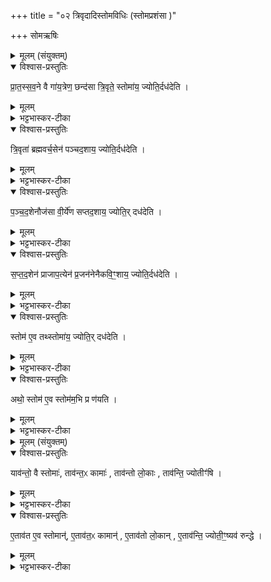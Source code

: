 +++
title = "०२ त्रिवृदादिस्तोमविधिः (स्तोमप्रशंसा )"

+++
सोमऋषिः
<details><summary>मूलम् (संयुक्तम्)</summary>

प्रा॒त॒स्स॒व॒ने वै गा॑य॒त्रेण॒ छन्द॑सा त्रि॒वृते॒ स्तोमा॑य॒ ज्योति॒र्दध॑देति त्रि॒वृता॑ ब्रह्मवर्च॒सेन॑ पञ्चद॒शाय॒ ज्योति॒र्दध॑देति पञ्चद॒शेनौज॑सा वी॒र्ये॑ण सप्तद॒शाय॒ ज्योति॒र्दध॑देति सप्तद॒शेन॑ प्राजाप॒त्येन॑ प्र॒जन॑नेनैकवि॒ꣳ॒शाय॒ ज्योति॒र्दध॑देति॒ स्तोम॑ ए॒व तथ्स्तोमा॑य॒ ज्योति॒र्दध॑दे॒त्यथो॒ स्तोम॑ ए॒व स्तोम॑म॒भि प्र ण॑यति
</details>

<details open><summary>विश्वास-प्रस्तुतिः</summary>

प्रा॒त॒स्स॒व॒ने वै गा॑य॒त्रेण॒ छन्द॑सा त्रि॒वृते॒ स्तोमा॑य॒ ज्योति॒र्दध॑देति ।
</details>

<details><summary>मूलम्</summary>

प्रा॒त॒स्स॒व॒ने वै गा॑य॒त्रेण॒ छन्द॑सा त्रि॒वृते॒ स्तोमा॑य॒ ज्योति॒र्दध॑देति ।
</details>

<details><summary>भट्टभास्कर-टीका</summary>

1इदानीं पुरुषमिव प्राणाः त्रिवृदादयो यज्ञाङ्गसाहित्येन भवन्तीति प्रतिपादयितुमाह - प्रातस्सवन इत्यादि ॥
अयं यज्ञः प्रातस्सवने गायत्रोग छन्दसा त्रिवृत्सम्बन्धिना ज्योतिर्दीप्तिं दधत् त्रिवृते स्तोमाय गच्छति त्रिवृत्सकाशं गच्छति गायत्रत्वात्प्रातस्सवनस्य । गायत्र्येव गायत्रम् । 'छन्दसः प्रत्ययविधाने नपुंसके स्वार्थ उपसंख्यानम्' इत्ययम् । छन्दोग्रहणं सामनिवृत्त्यर्थम् । 'क्रियाग्रहणं कर्तव्यम्' इति कर्मणस्सम्प्रदानत्वम्।
</details>

<details open><summary>विश्वास-प्रस्तुतिः</summary>

त्रि॒वृता॑ ब्रह्मवर्च॒सेन॑ पञ्चद॒शाय॒ ज्योति॒र्दध॑देति ।
</details>

<details><summary>मूलम्</summary>

त्रि॒वृता॑ ब्रह्मवर्च॒सेन॑ पञ्चद॒शाय॒ ज्योति॒र्दध॑देति ।
</details>

<details><summary>भट्टभास्कर-टीका</summary>

यावत्त्रिवृद्गायत्र्यन्वयाज्ज्योतिष्मान् भवति यज्ञः ततस्त्रिवृता ब्रह्मवर्चसनिमित्तेन ज्योतिर्दधत् पञ्चदशाय स्तोमायैति ।
</details>

<details open><summary>विश्वास-प्रस्तुतिः</summary>

प॒ञ्च॒द॒शेनौज॑सा वी॒र्ये॑ण सप्तद॒शाय॒ ज्योति॒र् दध॑देति ।
</details>

<details><summary>मूलम्</summary>

प॒ञ्च॒द॒शेनौज॑सा वी॒र्ये॑ण सप्तद॒शाय॒ ज्योति॒र् दध॑देति ।
</details>

<details><summary>भट्टभास्कर-टीका</summary>

ओजोवीर्यहेतुना पञ्चदशेन ज्योतिर्दधत् सप्तदशायैति ।
</details>

<details open><summary>विश्वास-प्रस्तुतिः</summary>

स॒प्त॒द॒शेन॑ प्राजाप॒त्येन॑ प्र॒जन॑नेनैकवि॒ꣳ॒शाय॒ ज्योति॒र्दध॑देति ।
</details>

<details><summary>मूलम्</summary>

स॒प्त॒द॒शेन॑ प्राजाप॒त्येन॑ प्र॒जन॑नेनैकवि॒ꣳ॒शाय॒ ज्योति॒र्दध॑देति ।
</details>

<details><summary>भट्टभास्कर-टीका</summary>

ततः प्रजननहेतुना प्राजापत्येन सप्तदशेन ज्योतिर्दधत् एकविंशायैति ।
</details>

<details open><summary>विश्वास-प्रस्तुतिः</summary>

स्तोम॑ ए॒व तथ्स्तोमा॑य॒ ज्योति॒र् दध॑देति ।
</details>

<details><summary>मूलम्</summary>

स्तोम॑ ए॒व तथ्स्तोमा॑य॒ ज्योति॒र् दध॑देति ।
</details>

<details><summary>भट्टभास्कर-टीका</summary>

तस्मात्स्तोम एव भूत्वा ज्योतिर्दधदयं यज्ञः स्तोमायोत्तरस्मै एति ।
</details>

<details open><summary>विश्वास-प्रस्तुतिः</summary>

अथो॒ स्तोम॑ ए॒व स्तोम॑म॒भि प्र ण॑यति ।
</details>

<details><summary>मूलम्</summary>

अथो॒ स्तोम॑ ए॒व स्तोम॑म॒भि प्र ण॑यति ।
</details>

<details><summary>भट्टभास्कर-टीका</summary>

अथो अपि च अयमेव यज्ञः स्तोमे पञ्चदशादिके स्तोमं त्रिवृदादिकमभि प्रणयति आभिमुख्येन नयति अतस्स्तोमाधनिमस्य सर्वफलसाधनत्वामिति ॥
</details>

<details><summary>मूलम् (संयुक्तम्)</summary>

याव॑न्तो॒ वै स्तोमा॒स्ताव॑न्त॒ᳵ कामा॒स्ताव॑न्तो लो॒कास्ताव॑न्ति॒ ज्योतीꣳ॑ष्ये॒ताव॑त ए॒व स्तोमा॑ने॒ताव॑त॒ᳵ कामा॑ने॒ताव॑तो लो॒काने॒ताव॑न्ति॒ ज्योती॒ꣳ॒ष्यव॑ रुन्द्धे ॥ [7]
</details>

<details open><summary>विश्वास-प्रस्तुतिः</summary>

याव॑न्तो॒ वै स्तोमाः॑,  ताव॑न्त॒ᳵ कामाः॑ , ताव॑न्तो लो॒काः , ताव॑न्ति॒ ज्योतीꣳ॑षि ।
</details>

<details><summary>मूलम्</summary>

याव॑न्तो॒ वै स्तोमाः॑,  ताव॑न्त॒ᳵ कामाः॑ , ताव॑न्तो लो॒काः , ताव॑न्ति॒ ज्योतीꣳ॑षि ।
</details>

<details><summary>भट्टभास्कर-टीका</summary>

2तदेवाह - यावन्त इत्यादि ॥ यावन्तो यावत्परिमाणास्स्तोमाः
तावन्ति कामलोकज्योतींषि तत्रैव समाप्तानि ।
कामाः धनपुत्रादयः । लोकाः स्वर्गादयः । ज्योतींषि तेजांसि ब्रह्मवर्चसादीनि ।
</details>

<details open><summary>विश्वास-प्रस्तुतिः</summary>

ए॒ताव॑त ए॒व स्तोमान्॑, ए॒ताव॑त॒ᳵ कामान्॑ , ए॒ताव॑तो लो॒कान् , ए॒ताव॑न्ति॒ ज्योती॒ꣳ॒ष्यव॑ रुन्द्धे ।
</details>

<details><summary>मूलम्</summary>

ए॒ताव॑त ए॒व स्तोमान्॑, ए॒ताव॑त॒ᳵ कामान्॑ , ए॒ताव॑तो लो॒कान् , ए॒ताव॑न्ति॒ ज्योती॒ꣳ॒ष्यव॑ रुन्द्धे ।
</details>

<details><summary>भट्टभास्कर-टीका</summary>

एतावत इत्यादि । एतावत्परिमाणान्यभिमतस्तोमादिनाऽरुन्धे लभते । एतत्स्तोमसाध्यानि सर्वाण्यपि एवमादीन्यवरुन्धे । तदेवाह - एतावत इत्यादि । एतत्स्तोमसाध्यानि सर्वाण्यपि कामलोकज्योतींषि अवरुन्धे इत्यर्थः । कः? पूर्वानुवाकशेषत्वात् 'योग्निष्टोमेन यजते' इति गम्यते ॥

इति सप्तमे प्रथमे द्वितीयोनुवाकः ॥  
</details>
